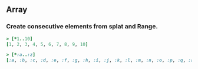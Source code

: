 ## Array

### Create consecutive elements from splat and Range.

```ruby
> [*1..10]
[1, 2, 3, 4, 5, 6, 7, 8, 9, 10]

> [*:a..:z]
[:a, :b, :c, :d, :e, :f, :g, :h, :i, :j, :k, :l, :m, :n, :o, :p, :q, :r, :s, :t, :u, :v, :w, :x, :y, :z]
```
